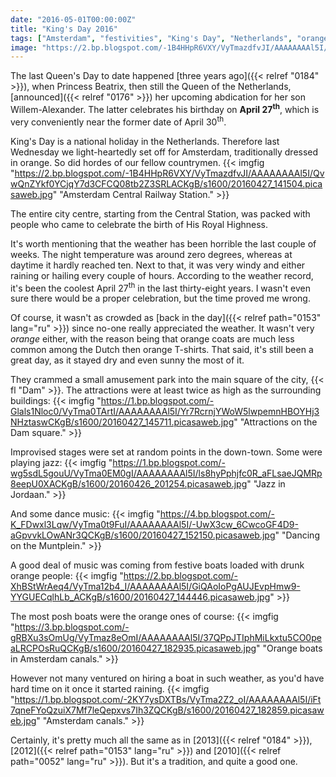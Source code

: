 ```yaml
---
date: "2016-05-01T00:00:00Z"
title: "King's Day 2016"
tags: ["Amsterdam", "festivities", "King's Day", "Netherlands", "orange fever"]
image: "https://2.bp.blogspot.com/-1B4HHpR6VXY/VyTmazdfvJI/AAAAAAAAl5I/QvwQnZYkf0YCjqY7d3CFCQ08tb2Z3SRLACKgB/s1600/20160427_141504.picasaweb.jpg"
---
```


The last Queen's Day to date happened [three years ago]({{< relref "0184" >}}), when Princess Beatrix, then still the Queen of the Netherlands, [announced]({{< relref "0176" >}}) her upcoming abdication for her son Willem-Alexander. The latter celebrates his birthday on **April 27<sup>th</sup>**, which is very conveniently near the former date of April 30<sup>th</sup>.

<!--more-->

King's Day is a national holiday in the Netherlands. Therefore last Wednesday we light-heartedly set off for Amsterdam, traditionally dressed in orange. So did hordes of our fellow countrymen.
{{< imgfig "https://2.bp.blogspot.com/-1B4HHpR6VXY/VyTmazdfvJI/AAAAAAAAl5I/QvwQnZYkf0YCjqY7d3CFCQ08tb2Z3SRLACKgB/s1600/20160427_141504.picasaweb.jpg" "Amsterdam Central Railway Station." >}}

The entire city centre, starting from the Central Station, was packed with people who came to celebrate the birth of His Royal Highness.

It's worth mentioning that the weather has been horrible the last couple of weeks. The night temperature was around zero degrees, whereas at daytime it hardly reached ten. Next to that, it was very windy and either raining or hailing every couple of hours. According to the weather record, it's been the coolest April 27<sup>th</sup> in the last thirty-eight years. I wasn't even sure there would be a proper celebration, but the time proved me wrong.

Of course, it wasn't as crowded as [back in the day]({{< relref path="0153" lang="ru" >}}) since no-one really appreciated the weather. It wasn't very *orange* either, with the reason being that orange coats are much less common among the Dutch then orange T-shirts. That said, it's still been a great day, as it stayed dry and even sunny the most of it.

They crammed a small amusement park into the main square of the city, {{< fl "Dam" >}}. The attractions were at least twice as high as the surrounding buildings:
{{< imgfig "https://1.bp.blogspot.com/-Glals1Nloc0/VyTma0TArtI/AAAAAAAAl5I/Yr7RcrnjYWoW5lwpemnHBOYHj3NHztaswCKgB/s1600/20160427_145711.picasaweb.jpg" "Attractions on the Dam square." >}}

Improvised stages were set at random points in the down-town. Some were playing jazz:
{{< imgfig "https://1.bp.blogspot.com/-wg5sdL5gouU/VyTma0EM0gI/AAAAAAAAl5I/ls8hyPphjfc0R_aFLsaeJQMRp8eepU0XACKgB/s1600/20160426_201254.picasaweb.jpg" "Jazz in Jordaan." >}}

And some dance music:
{{< imgfig "https://4.bp.blogspot.com/-K_FDwxl3Lqw/VyTma0t9FuI/AAAAAAAAl5I/-UwX3cw_6CwcoGF4D9-aGpvvkLOwANr3QCKgB/s1600/20160427_152150.picasaweb.jpg" "Dancing on the Muntplein." >}}

A good deal of music was coming from festive boats loaded with drunk orange people:
{{< imgfig "https://2.bp.blogspot.com/-XhBStWrAeq4/VyTma12b4_I/AAAAAAAAl5I/GiQAoIoPgAUJEvpHmw9-YYGUECqlhLb_ACKgB/s1600/20160427_144446.picasaweb.jpg" >}}

The most posh boats were the orange ones of course:
{{< imgfig "https://3.bp.blogspot.com/-gRBXu3sOmUg/VyTmaz8eOmI/AAAAAAAAl5I/37QPpJTIphMiLkxtu5CO0peaLRCPOsRuQCKgB/s1600/20160427_182935.picasaweb.jpg" "Orange boats in Amsterdam canals." >}}

However not many ventured on hiring a boat in such weather, as you'd have hard time on it once it started raining.
{{< imgfig "https://1.bp.blogspot.com/-2KY7ysDXTBs/VyTma2Z2_oI/AAAAAAAAl5I/iFt7qneFYoQzuiX7Mf7leQepxvs7Ih3ZQCKgB/s1600/20160427_182859.picasaweb.jpg" "Amsterdam canals." >}}

Certainly, it's pretty much all the same as in [2013]({{< relref "0184" >}}), [2012]({{< relref path="0153" lang="ru" >}}) and [2010]({{< relref path="0052" lang="ru" >}}). But it's a tradition, and quite a good one.
